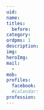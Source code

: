 ```yaml
---
uid: 
name: 
titles:
  before:
category:
ordpms: 1
description: 
img: 
heroImg: 
mail:
  - 
mob:
profiles:
  facebook:
  #calendar:
profession: 
---
```

